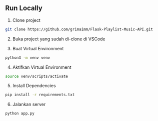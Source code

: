 
## Run Locally

1. Clone project

```bash
git clone https://github.com/grimaimm/Flask-Playlist-Music-API.git
```

2. Buka project yang sudah di-clone di VSCode

3. Buat Virtual Environment

```bash
python3 -m venv venv
```

4. Aktifkan Virtual Environment

```bash
source venv/scripts/activate
```

5. Install Dependencies

```bash
pip install -r requirements.txt
```

6. Jalankan server

```bash
python app.py
```
